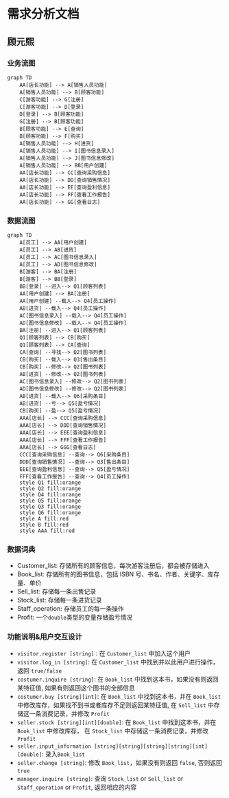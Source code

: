 # 需求分析文档
## 顾元熙
### 业务流图

```mermaid
graph TD
    AA[店长功能] --> A[销售人员功能]
    A[销售人员功能] --> B[顾客功能]
    C[游客功能] --> G[注册]
    C[游客功能] --> D[登录]
    D[登录] --> B[顾客功能]
    G[注册] --> B[顾客功能]
    B[顾客功能] --> E[查询]
    B[顾客功能] --> F[购买]
    A[销售人员功能] --> H[进货]
    A[销售人员功能] --> I[图书信息录入]
    A[销售人员功能] --> J[图书信息修改]
    A[销售人员功能] --> BB[用户创建]
    AA[店长功能] --> CC[查询采购信息]
    AA[店长功能] --> DD[查询销售情况]
    AA[店长功能] --> EE[查询盈利信息]
    AA[店长功能] --> FF[查看工作报告]
    AA[店长功能] --> GG[查看日志]
```
### 数据流图
```mermaid
graph TD
    A[员工] --> AA[用户创建]
    A[员工] --> AB[进货]
    A[员工] --> AC[图书信息录入]
    A[员工] --> AD[图书信息修改]
    B[游客] --> BA[注册]
    B[游客] --> BB[登录]
    BB[登录] --进入--> Q1[顾客列表]
    AA[用户创建] --> BA[注册]
    AA[用户创建] --载入--> Q4[员工操作]
    AB[进货] --载入--> Q4[员工操作]
    AC[图书信息录入] --载入--> Q4[员工操作]
    AD[图书信息修改] --载入--> Q4[员工操作]
    BA[注册] --进入--> Q1[顾客列表]
    Q1[顾客列表] --> CB[购买]
    Q1[顾客列表] --> CA[查询]
    CA[查询] --寻找--> Q2[图书列表]
    CB[购买] --载入--> Q3[售出条目]
    CB[购买] --修改--> Q2[图书列表]
    AB[进货] --修改--> Q2[图书列表]
    AC[图书信息录入] --修改--> Q2[图书列表]
    AD[图书信息修改] --修改--> Q2[图书列表]
    AB[进货] --载入--> Q6[采购条目]
    AB[进货] --亏--> Q5[盈亏情况]
    CB[购买] --盈--> Q5[盈亏情况]
    AAA[店长] --> CCC[查询采购信息]
    AAA[店长] --> DDD[查询销售情况]
    AAA[店长] --> EEE[查询盈利信息]
    AAA[店长] --> FFF[查看工作报告]
    AAA[店长] --> GGG[查看日志]
    CCC[查询采购信息] --查询--> Q6[采购条目]
    DDD[查询销售情况] --查询--> Q3[售出条目]
    EEE[查询盈利信息] --查询--> Q5[盈亏情况]
    FFF[查看工作报告] --查询--> Q4[员工操作]
    style Q1 fill:orange
    style Q2 fill:orange
    style Q4 fill:orange
    style Q5 fill:orange
    style Q3 fill:orange
    style Q6 fill:orange
    style A fill:red
    style B fill:red
    style AAA fill:red
```
### 数据词典
- Customer_list: 存储所有的顾客信息，每次游客注册后，都会被存储进入
- Book_list: 存储所有的图书信息，包括 ISBN 号、书名、作者、关键字、库存量、单价
- Sell_list: 存储每一条出售记录
- Stock_list: 存储每一条进货记录
- Staff_operation: 存储员工的每一条操作
- Profit: 一个`double`类型的变量存储盈亏情况
### 功能说明&用户交互设计
- `visitor.register [string]` : 在 `Customer_list` 中加入这个用户
- `visitor.log_in [string]`: 在 `Customer_list` 中找到并以此用户进行操作，返回 `true/false`
- `costumer.inquire [string]`: 在 `Book_list` 中找到这本书，如果没有则返回某特征值, 如果有则返回这个图书的全部信息
- `costumer.buy [string][int]`: 在 `Book_list` 中找到这本书，并在  `Book_list` 中修改库存，如果找不到书或者库存不足则返回某特征值, 在 `Sell_list` 中存储这一条消费记录，并修改 `Profit`
- `seller.stock [string][int][double]`: 在 `Book_list` 中找到这本书，并在  `Book_list` 中修改库存， 在 `Stock_list` 中存储这一条消费记录，并修改 `Profit`
- `seller.input_information [string][string][string][string][int][double]`: 录入`Book_list`
- `seller.change [string]`: 修改 `Book_list`，如果没有则返回 `false`, 否则返回`true`
- `manager.inquire [string]`: 查询 `Stock_list` or `Sell_list` or `Staff_operation` or `Profit`, 返回相应的内容